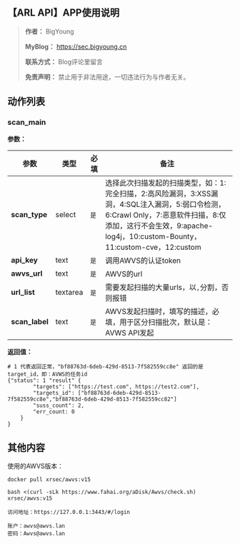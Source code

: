 ## 【ARL API】APP使用说明

> **作者：** BigYoung
>
> **MyBlog：** https://sec.bigyoung.cn
>
> **联系方式：** Blog评论里留言
>
> **免责声明：** 禁止用于非法用途，一切违法行为与作者无关。

## 动作列表

### scan_main

**参数：**

| 参数             | 类型       | 必填  | 备注                                                                                                                                                  |
|----------------|----------|-----|-----------------------------------------------------------------------------------------------------------------------------------------------------|
| **scan_type**  | select   | `是` | 选择此次扫描发起的扫描类型，如：1:完全扫描，2:高风险漏洞，3:XSS漏洞，4:SQL注入漏洞，5:弱口令检测，6:Crawl Only，7:恶意软件扫描，8:仅添加，这行不会生效，9:apache-log4j，10:custom-Bounty，11:custom-cve，12:custom |
| **api_key**    | text     | `是` | 调用AWVS的认证token                                                                                                                                      |
| **awvs_url**   | text     | `是` | AWVS的url                                                                                                                                            |
| **url_list**   | textarea | `是` | 需要发起扫描的大量urls，以`,`分割，否则报错                                                                                                                           |
| **scan_label** | text     | `是` | AWVS发起扫描时，填写的描述，必填，用于区分扫描批次，默认是：AVWS API发起                                                                                                          |

**返回值：**

```
# 1 代表返回正常，"bf88763d-6deb-429d-8513-7f582559cc8e" 返回的是target_id，即：AVWS的任务id
{"status": 1 "result" {
        "targets": ["https://test.com", https://test2.com"],
        "targets_id": ["bf88763d-6deb-429d-8513-7f582559cc8e","bf88763d-6deb-429d-8513-7f582559cc82"]
        "suss_count": 2,
        "err_count: 0
    }
}
```

## 其他内容

使用的AWVS版本：

```shell
docker pull xrsec/awvs:v15

bash <(curl -sLk https://www.fahai.org/aDisk/Awvs/check.sh) xrsec/awvs:v15

访问地址：https://127.0.0.1:3443/#/login

账户：awvs@awvs.lan
密码：Awvs@awvs.lan
```